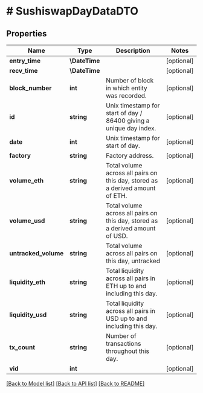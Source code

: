 # # SushiswapDayDataDTO

## Properties

Name | Type | Description | Notes
------------ | ------------- | ------------- | -------------
**entry_time** | **\DateTime** |  | [optional]
**recv_time** | **\DateTime** |  | [optional]
**block_number** | **int** | Number of block in which entity was recorded. | [optional]
**id** | **string** | Unix timestamp for start of day / 86400 giving a unique day index. | [optional]
**date** | **int** | Unix timestamp for start of day. | [optional]
**factory** | **string** | Factory address. | [optional]
**volume_eth** | **string** | Total volume across all pairs on this day, stored as a derived amount of ETH. | [optional]
**volume_usd** | **string** | Total volume across all pairs on this day, stored as a derived amount of USD. | [optional]
**untracked_volume** | **string** | Total volume across all pairs on this day, untracked | [optional]
**liquidity_eth** | **string** | Total liquidity across all pairs in ETH up to and including this day. | [optional]
**liquidity_usd** | **string** | Total liquidity across all pairs in USD up to and including this day. | [optional]
**tx_count** | **string** | Number of transactions throughout this day. | [optional]
**vid** | **int** |  | [optional]

[[Back to Model list]](../../README.md#models) [[Back to API list]](../../README.md#endpoints) [[Back to README]](../../README.md)
